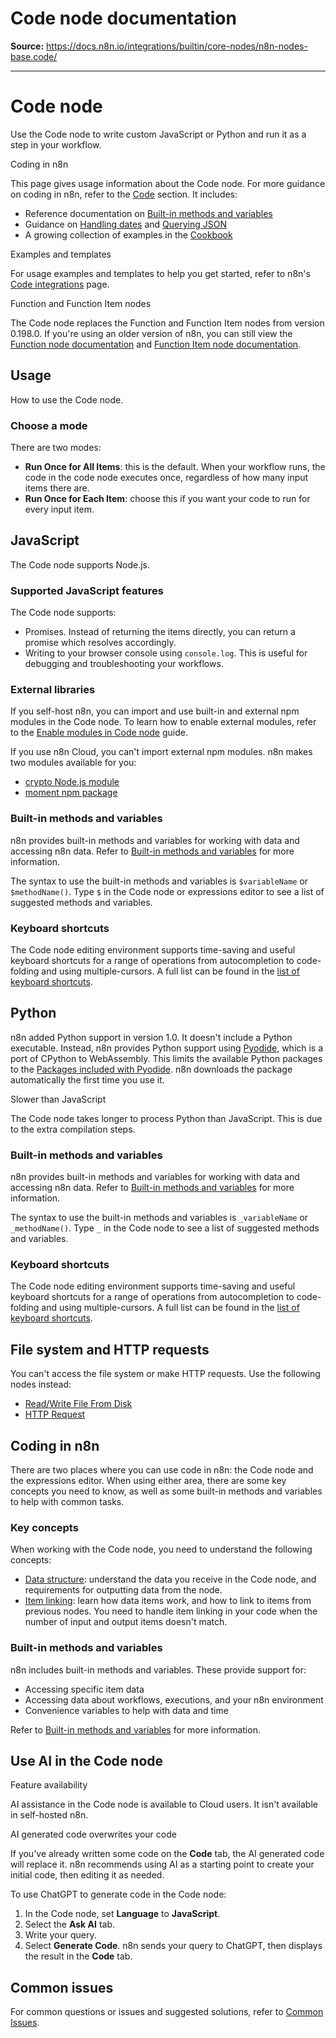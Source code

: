 # Code node documentation

**Source:** https://docs.n8n.io/integrations/builtin/core-nodes/n8n-nodes-base.code/

---

# Code node

Use the Code node to write custom JavaScript or Python and run it as a step in your workflow.

Coding in n8n

This page gives usage information about the Code node. For more guidance on coding in n8n, refer to the [Code](../../../../code/) section. It includes:

- Reference documentation on [Built-in methods and variables](../../../../code/builtin/overview/)
- Guidance on [Handling dates](../../../../code/cookbook/luxon/) and [Querying JSON](../../../../code/cookbook/jmespath/)
- A growing collection of examples in the [Cookbook](../../../../code/cookbook/code-node/)

Examples and templates

For usage examples and templates to help you get started, refer to n8n's [Code integrations](https://n8n.io/integrations/code/) page.

Function and Function Item nodes

The Code node replaces the Function and Function Item nodes from version 0.198.0. If you're using an older version of n8n, you can still view the [Function node documentation](https://github.com/n8n-io/n8n-docs/blob/67935ad2528e2e30d7984ea917e4af2910a096ec/docs/integrations/builtin/core-nodes/n8n-nodes-base.function.md) and [Function Item node documentation](https://github.com/n8n-io/n8n-docs/blob/67935ad2528e2e30d7984ea917e4af2910a096ec/docs/integrations/builtin/core-nodes/n8n-nodes-base.functionItem.md).

## Usage

How to use the Code node.

### Choose a mode

There are two modes:

- **Run Once for All Items**: this is the default. When your workflow runs, the code in the code node executes once, regardless of how many input items there are.
- **Run Once for Each Item**: choose this if you want your code to run for every input item.

## JavaScript

The Code node supports Node.js.

### Supported JavaScript features

The Code node supports:

- Promises. Instead of returning the items directly, you can return a promise which resolves accordingly.
- Writing to your browser console using `console.log`. This is useful for debugging and troubleshooting your workflows.

### External libraries

If you self-host n8n, you can import and use built-in and external npm modules in the Code node. To learn how to enable external modules, refer to the [Enable modules in Code node](../../../../hosting/configuration/configuration-examples/modules-in-code-node/) guide.

If you use n8n Cloud, you can't import external npm modules. n8n makes two modules available for you:

- [crypto Node.js module](https://nodejs.org/docs/latest-v18.x/api/crypto.html)
- [moment npm package](https://www.npmjs.com/package/moment)

### Built-in methods and variables

n8n provides built-in methods and variables for working with data and accessing n8n data. Refer to [Built-in methods and variables](../../../../code/builtin/overview/) for more information.

The syntax to use the built-in methods and variables is `$variableName` or `$methodName()`. Type `$` in the Code node or expressions editor to see a list of suggested methods and variables.

### Keyboard shortcuts

The Code node editing environment supports time-saving and useful keyboard shortcuts for a range of operations from autocompletion to code-folding and using multiple-cursors. A full list can be found in the [list of keyboard shortcuts](keyboard-shortcuts/).

## Python

n8n added Python support in version 1.0. It doesn't include a Python executable. Instead, n8n provides Python support using [Pyodide](https://pyodide.org/en/stable/), which is a port of CPython to WebAssembly. This limits the available Python packages to the [Packages included with Pyodide](https://pyodide.org/en/stable/usage/packages-in-pyodide.html#packages-in-pyodide). n8n downloads the package automatically the first time you use it.

Slower than JavaScript

The Code node takes longer to process Python than JavaScript. This is due to the extra compilation steps.

### Built-in methods and variables

n8n provides built-in methods and variables for working with data and accessing n8n data. Refer to [Built-in methods and variables](../../../../code/builtin/overview/) for more information.

The syntax to use the built-in methods and variables is `_variableName` or `_methodName()`. Type `_` in the Code node to see a list of suggested methods and variables.

### Keyboard shortcuts

The Code node editing environment supports time-saving and useful keyboard shortcuts for a range of operations from autocompletion to code-folding and using multiple-cursors. A full list can be found in the [list of keyboard shortcuts](keyboard-shortcuts/).

## File system and HTTP requests

You can't access the file system or make HTTP requests. Use the following nodes instead:

- [Read/Write File From Disk](../n8n-nodes-base.readwritefile/)
- [HTTP Request](../n8n-nodes-base.httprequest/)

## Coding in n8n

There are two places where you can use code in n8n: the Code node and the expressions editor. When using either area, there are some key concepts you need to know, as well as some built-in methods and variables to help with common tasks.

### Key concepts

When working with the Code node, you need to understand the following concepts:

- [Data structure](../../../../data/data-structure/): understand the data you receive in the Code node, and requirements for outputting data from the node.
- [Item linking](../../../../data/data-mapping/data-item-linking/): learn how data items work, and how to link to items from previous nodes. You need to handle item linking in your code when the number of input and output items doesn't match.

### Built-in methods and variables

n8n includes built-in methods and variables. These provide support for:

- Accessing specific item data
- Accessing data about workflows, executions, and your n8n environment
- Convenience variables to help with data and time

Refer to [Built-in methods and variables](../../../../code/builtin/overview/) for more information.

## Use AI in the Code node

Feature availability

AI assistance in the Code node is available to Cloud users. It isn't available in self-hosted n8n.

AI generated code overwrites your code

If you've already written some code on the **Code** tab, the AI generated code will replace it. n8n recommends using AI as a starting point to create your initial code, then editing it as needed.

To use ChatGPT to generate code in the Code node:

1. In the Code node, set **Language** to **JavaScript**.
2. Select the **Ask AI** tab.
3. Write your query.
4. Select **Generate Code**. n8n sends your query to ChatGPT, then displays the result in the **Code** tab.

## Common issues

For common questions or issues and suggested solutions, refer to [Common Issues](common-issues/).
